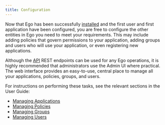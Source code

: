 ```yaml
---
title: Configuration
---
```


Now that Ego has been successfully [installed](/documentation/ego/installation/installation) and the first user and first application have been configured, you are free to configure the other entities in Ego you need to meet your requirements.  This may include adding policies that govern permissions to your application, adding groups and users who will use your application, or even registering new applications.

Although the [API](/documentation/ego/user-guide/api) REST endpoints can be used for any Ego operations, it is highly recommended that administrators use the Admin UI where practical.  The web interface provides an easy-to-use, central place to manage all your applications, policies, groups, and users.

For instructions on performing these tasks, see the relevant sections in the User Guide:

* [Managing Applications](/documentation/ego/user-guide/admin-ui#managing-applications)
* [Managing Policies](/documentation/ego/user-guide/admin-ui#managing-policies)
* [Managing Groups](/documentation/ego/user-guide/admin-ui#managing-groups)
* [Managing Users](/documentation/ego/user-guide/admin-ui#managing-users)